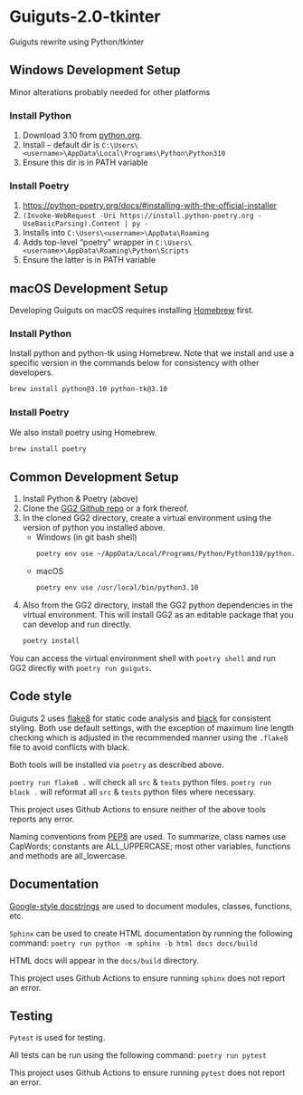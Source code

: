 # Guiguts-2.0-tkinter

Guiguts rewrite using Python/tkinter
 
## Windows Development Setup

Minor alterations probably needed for other platforms

### Install Python

1. Download 3.10 from [python.org](https://www.python.org/).
2. Install – default dir is `C:\Users\<username>\AppData\Local\Programs\Python\Python310`
3. Ensure this dir is in PATH variable

### Install Poetry

1. https://python-poetry.org/docs/#installing-with-the-official-installer 
2. `(Invoke-WebRequest -Uri https://install.python-poetry.org -UseBasicParsing).Content | py -`
3. Installs into `C:\Users\<username>\AppData\Roaming`
4. Adds top-level “poetry” wrapper in `C:\Users\<username>\AppData\Roaming\Python\Scripts`
5. Ensure the latter is in PATH variable

## macOS Development Setup

Developing Guiguts on macOS requires installing [Homebrew](https://brew.sh/) first.

### Install Python

Install python and python-tk using Homebrew. Note that we install and use a
specific version in the commands below for consistency with other developers.

```bash
brew install python@3.10 python-tk@3.10
```

### Install Poetry

We also install poetry using Homebrew.

```bash
brew install poetry
```

## Common Development Setup

1. Install Python & Poetry (above)
2. Clone the [GG2 Github repo](https://github.com/windymilla/Guiguts-2.0-tkinter)
   or a fork thereof.
3. In the cloned GG2 directory, create a virtual environment using the version of
   python you installed above.
   * Windows (in git bash shell)
     ```bash
     poetry env use ~/AppData/Local/Programs/Python/Python310/python.exe
     ```
   * macOS
     ```bash
     poetry env use /usr/local/bin/python3.10
     ```
4. Also from the GG2 directory, install the GG2 python dependencies in the
   virtual environment. This will install GG2 as an editable package that you
   can develop and run directly.
   ```bash
   poetry install
   ```

You can access the virtual environment shell with `poetry shell` and run
GG2 directly with `poetry run guiguts`.

## Code style
Guiguts 2 uses [flake8](https://pypi.org/project/flake8) for static code analysis
and [black](https://pypi.org/project/black) for consistent styling. Both use
default settings, with the exception of maximum line length checking which is
adjusted in the recommended manner using the `.flake8` file to avoid conflicts
with black.

Both tools will be installed via `poetry` as described above.

`poetry run flake8 .` will check all `src` & `tests` python files.
`poetry run black .` will reformat all `src` & `tests` python files where necessary.

This project uses Github Actions to ensure neither of the above tools reports any
error.

Naming conventions from [PEP8](https://pep8.org/#prescriptive-naming-conventions)
are used. To summarize, class names use CapWords; constants are ALL_UPPERCASE;
most other variables, functions and methods are all_lowercase.

## Documentation
[Google-style docstrings](https://google.github.io/styleguide/pyguide.html#38-comments-and-docstrings)
are used to document modules, classes, functions, etc.

`Sphinx` can be used to create HTML documentation by running the following command:
`poetry run python -m sphinx -b html docs docs/build`

HTML docs will appear in the `docs/build` directory.

This project uses Github Actions to ensure running `sphinx` does not report an error.

## Testing

`Pytest` is used for testing.

All tests can be run using the following command:
`poetry run pytest`

This project uses Github Actions to ensure running `pytest` does not report an error.
